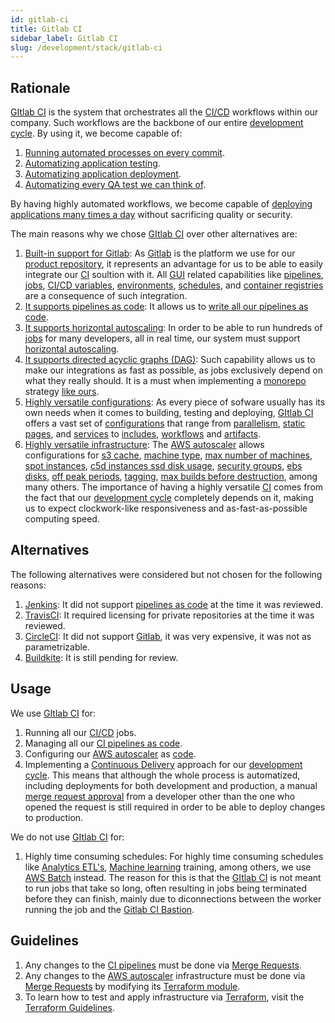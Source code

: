 ```yaml
---
id: gitlab-ci
title: Gitlab CI
sidebar_label: Gitlab CI
slug: /development/stack/gitlab-ci
---
```


## Rationale

[GItlab CI](https://docs.gitlab.com/ee/ci/)
is the system that orchestrates all the
[CI/CD](https://docs.gitlab.com/ee/ci/introduction/)
workflows within our company.
Such workflows are the backbone
of our entire
[development cycle](https://about.gitlab.com/stages-devops-lifecycle/).
By using it, we become capable of:

1. [Running automated processes on every commit](https://docs.gitlab.com/ee/ci/pipelines/).
1. [Automatizing application testing](https://gitlab.com/fluidattacks/product/-/blob/ee58e7a78990ef77ca032e4388d0e0bc49533799/integrates/.gitlab-ci.yml#L368).
1. [Automatizing application deployment](https://gitlab.com/fluidattacks/product/-/blob/ee58e7a78990ef77ca032e4388d0e0bc49533799/integrates/.gitlab-ci.yml#L130).
1. [Automatizing every QA test we can think of](https://gitlab.com/fluidattacks/product/-/blob/47d00a5ace02160becc82de533710f1155080b6d/.gitlab-ci.yml#L141).

By having highly automated workflows,
we become capable of
[deploying applications many times a day](https://gitlab.com/fluidattacks/product/-/commits/master)
without sacrificing quality or security.

The main reasons why we chose
[GItlab CI](https://docs.gitlab.com/ee/ci/)
over other alternatives are:

1. [Built-in support for Gitlab](https://docs.gitlab.com/runner/register/index.html):
As [Gitlab](https://about.gitlab.com/)
is the platform we use
for our [product repository](https://gitlab.com/fluidattacks/product),
it represents an advantage for us
to be able to easily integrate
our [CI](https://docs.gitlab.com/ee/ci/) soultion with it.
All [GUI](https://en.wikipedia.org/wiki/Graphical_user_interface)
related capabilities like
[pipelines](https://docs.gitlab.com/ee/ci/pipelines/),
[jobs](https://docs.gitlab.com/ee/ci/jobs/),
[CI/CD variables](https://docs.gitlab.com/ee/ci/variables/README.html),
[environments](https://docs.gitlab.com/ee/ci/environments/),
[schedules](https://docs.gitlab.com/ee/ci/pipelines/schedules.html),
and
[container registries](https://docs.gitlab.com/ee/user/packages/)
are a consequence of such integration.
1. [It supports pipelines as code](https://about.gitlab.com/topics/ci-cd/pipeline-as-code/):
It allows us to
[write all our pipelines as code](https://gitlab.com/fluidattacks/product/-/blob/ee58e7a78990ef77ca032e4388d0e0bc49533799/.gitlab-ci.yml).
1. [It supports horizontal autoscaling](https://docs.gitlab.com/runner/configuration/runner_autoscale_aws/):
In order to be able to run
hundreds of [jobs](https://docs.gitlab.com/ee/ci/jobs/)
for many developers,
all in real time,
our system must support
[horizontal autoscaling](https://www.section.io/blog/scaling-horizontally-vs-vertically/).
1. [It supports directed acyclic graphs (DAG)](https://docs.gitlab.com/ee/ci/directed_acyclic_graph/):
Such capability allows us to make
our integrations as fast as possible,
as jobs exclusively depend on what they really should.
It is a must when implementing a [monorepo](https://en.wikipedia.org/wiki/Monorepo)
strategy [like ours](https://gitlab.com/fluidattacks/product).
1. [Highly versatile configurations](https://docs.gitlab.com/ee/ci/yaml/):
As every piece of sofware
usually has its own needs
when it comes to
building, testing and deploying,
[GItlab CI](https://docs.gitlab.com/ee/ci/)
offers a vast set of
[configurations](https://docs.gitlab.com/ee/ci/yaml/)
that range from
[parallelism](https://docs.gitlab.com/ee/ci/yaml/#parallel),
[static pages](https://docs.gitlab.com/ee/ci/yaml/#pages),
and [services](https://docs.gitlab.com/ee/ci/yaml/#services)
to
[includes](https://docs.gitlab.com/ee/ci/yaml/#include),
[workflows](https://docs.gitlab.com/ee/ci/yaml/#workflow)
and [artifacts](https://docs.gitlab.com/ee/ci/yaml/#artifacts).
1. [Highly versatile infrastructure](https://docs.gitlab.com/runner/configuration/advanced-configuration.html):
The [AWS autoscaler](https://docs.gitlab.com/runner/configuration/runner_autoscale_aws/)
allows configurations for
[s3 cache](https://docs.gitlab.com/runner/configuration/runner_autoscale_aws/#the-runnerscache-section),
[machine type](https://aws.amazon.com/ec2/instance-types/),
[max number of machines](https://docs.gitlab.com/runner/configuration/runner_autoscale_aws/#the-global-section),
[spot instances](https://docs.gitlab.com/runner/configuration/runner_autoscale_aws/#cutting-down-costs-with-amazon-ec2-spot-instances),
[c5d instances ssd disk usage](https://gitlab.com/fluidattacks/product/-/blob/ee58e7a78990ef77ca032e4388d0e0bc49533799/makes/applications/makes/ci/src/config.toml#L56),
[security groups](https://gitlab.com/fluidattacks/product/-/blob/ee58e7a78990ef77ca032e4388d0e0bc49533799/makes/applications/makes/ci/src/config.toml#L115),
[ebs disks](https://gitlab.com/fluidattacks/product/-/blob/ee58e7a78990ef77ca032e4388d0e0bc49533799/makes/applications/makes/ci/src/config.toml#L118),
[off peak periods](https://gitlab.com/fluidattacks/product/-/blob/ee58e7a78990ef77ca032e4388d0e0bc49533799/makes/applications/makes/ci/src/config.toml#L121),
[tagging](https://gitlab.com/fluidattacks/product/-/blob/ee58e7a78990ef77ca032e4388d0e0bc49533799/makes/applications/makes/ci/src/config.toml#L232),
[max builds before destruction](https://gitlab.com/fluidattacks/product/-/blob/ee58e7a78990ef77ca032e4388d0e0bc49533799/makes/applications/makes/ci/src/config.toml#L223),
among many others.
The importance of having
a highly versatile [CI](https://docs.gitlab.com/ee/ci/)
comes from the fact
that our
[development cycle](https://about.gitlab.com/stages-devops-lifecycle/)
completely depends on it,
making us to expect
clockwork-like responsiveness
and as-fast-as-possible
computing speed.

## Alternatives

The following alternatives were considered
but not chosen for the following reasons:

1. [Jenkins](https://www.jenkins.io/):
It did not support
[pipelines as code](https://about.gitlab.com/topics/ci-cd/pipeline-as-code/)
at the time it was reviewed.
1. [TravisCI](https://travis-ci.com/):
It required licensing
for private repositories
at the time it was reviewed.
1. [CircleCI](https://circleci.com/):
It did not support [Gitlab](https://about.gitlab.com/),
it was very expensive,
it was not as parametrizable.
1. [Buildkite](https://buildkite.com/):
It is still pending for review.

## Usage

We use [GItlab CI](https://docs.gitlab.com/ee/ci/) for:

1. Running all our
[CI/CD](https://docs.gitlab.com/ee/ci/introduction/) jobs.
1. Managing all our
[CI pipelines as code](https://gitlab.com/fluidattacks/product/-/blob/47d00a5ace02160becc82de533710f1155080b6d/.gitlab-ci.yml).
1. Configuring our
[AWS autoscaler](https://docs.gitlab.com/runner/configuration/runner_autoscale_aws/)
as
[code](https://gitlab.com/fluidattacks/product/-/tree/47d00a5ace02160becc82de533710f1155080b6d/makes/applications/makes/ci/src).
1. Implementing a
[Continuous Delivery](https://semaphoreci.com/blog/2017/07/27/what-is-the-difference-between-continuous-integration-continuous-deployment-and-continuous-delivery.html)
approach for our
[development cycle](https://about.gitlab.com/stages-devops-lifecycle/).
This means that although the whole process is automatized,
including deployments
for both development and production,
a manual [merge request approval](https://docs.gitlab.com/ee/user/project/merge_requests/approvals/)
from a developer other than the one
who opened the request
is still required in order to
be able to deploy changes to production.

We do not use [GItlab CI](https://docs.gitlab.com/ee/ci/) for:

1. Highly time consuming schedules:
For highly time consuming schedules like
[Analytics ETL's](https://en.wikipedia.org/wiki/Extract,_transform,_load),
[Machine learning](https://en.wikipedia.org/wiki/Machine_learning) training,
among others,
we use [AWS Batch](https://aws.amazon.com/batch/) instead.
The reason for this is that the
[GItlab CI](https://docs.gitlab.com/ee/ci/)
is not meant to run jobs that take so long,
often resulting in jobs being terminated
before they can finish,
mainly due to diconnections between the
worker running the job and the
[Gitlab CI Bastion](https://docs.gitlab.com/runner/configuration/autoscale.html).

## Guidelines

1. Any changes to the
[CI pipelines](https://gitlab.com/fluidattacks/product/-/blob/47d00a5ace02160becc82de533710f1155080b6d/.gitlab-ci.yml)
must be done via
[Merge Requests](https://docs.gitlab.com/ee/user/project/merge_requests/).
1. Any changes to the
[AWS autoscaler](https://docs.gitlab.com/runner/configuration/runner_autoscale_aws/)
infrastructure must be done via
[Merge Requests](https://docs.gitlab.com/ee/user/project/merge_requests/)
by modifying its
[Terraform module](https://gitlab.com/fluidattacks/product/-/tree/47d00a5ace02160becc82de533710f1155080b6d/makes/applications/makes/ci/src/terraform).
1. To learn how to test and apply infrastructure
via [Terraform](https://www.terraform.io/),
visit the [Terraform Guidelines](terraform#guidelines).
